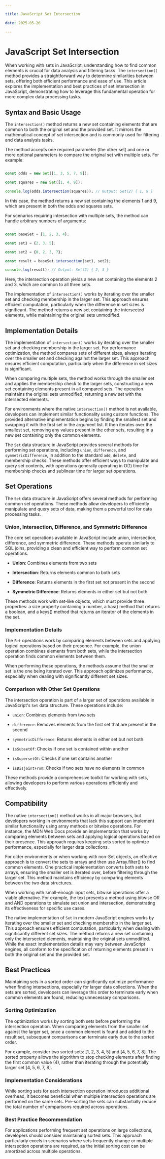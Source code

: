 ```yaml
---

title: JavaScript Set Intersection

date: 2025-05-26

---
```



# JavaScript Set Intersection

When working with sets in JavaScript, understanding how to find common elements is crucial for data analysis and filtering tasks. The `intersection()` method provides a straightforward way to determine similarities between sets, offering both efficient performance and ease of use. This article explores the implementation and best practices of set intersection in JavaScript, demonstrating how to leverage this fundamental operation for more complex data processing tasks.


## Syntax and Basic Usage

The `intersection()` method returns a new set containing elements that are common to both the original set and the provided set. It mirrors the mathematical concept of set intersection and is commonly used for filtering and data analysis tasks.

The method accepts one required parameter (the other set) and one or more optional parameters to compare the original set with multiple sets. For example:

```javascript

const odds = new Set([1, 3, 5, 7, 9]);

const squares = new Set([1, 4, 9]);

console.log(odds.intersection(squares)); // Output: Set(2) { 1, 9 }

```

In this case, the method returns a new set containing the elements 1 and 9, which are present in both the odds and squares sets.

For scenarios requiring intersection with multiple sets, the method can handle arbitrary numbers of arguments:

```javascript

const baseSet = {1, 2, 3, 4};

const set1 = {2, 3, 5};

const set2 = {0, 2, 3, 7};

const result = baseSet.intersection(set1, set2);

console.log(result); // Output: Set(2) { 2, 3 }

```

Here, the intersection operation yields a new set containing the elements 2 and 3, which are common to all three sets.

The implementation of `intersection()` works by iterating over the smaller set and checking membership in the larger set. This approach ensures efficient computation, particularly when the difference in set sizes is significant. The method returns a new set containing the intersected elements, while maintaining the original sets unmodified.


## Implementation Details

The implementation of `intersection()` works by iterating over the smaller set and checking membership in the larger set. For performance optimization, the method compares sets of different sizes, always iterating over the smaller set and checking against the larger set. This approach ensures efficient computation, particularly when the difference in set sizes is significant.

When comparing multiple sets, the method works through the smaller set and applies the membership check to the larger sets, constructing a new set containing elements present in all compared sets. The operation maintains the original sets unmodified, returning a new set with the intersected elements.

For environments where the native `intersection()` method is not available, developers can implement similar functionality using custom functions. The provided alternative implementation begins by finding the smallest set and swapping it with the first set in the argument list. It then iterates over the smallest set, removing any values present in the other sets, resulting in a new set containing only the common elements.

The `Set` data structure in JavaScript provides several methods for performing set operations, including `union`, `difference`, and `symmetricDifference`, in addition to the standard `add`, `delete`, and membership checks. These methods offer efficient ways to manipulate and query set contents, with operations generally operating in O(1) time for membership checks and sublinear time for larger set operations.


## Set Operations

The `Set` data structure in JavaScript offers several methods for performing common set operations. These methods allow developers to efficiently manipulate and query sets of data, making them a powerful tool for data processing tasks.


### Union, Intersection, Difference, and Symmetric Difference

The core set operations available in JavaScript include union, intersection, difference, and symmetric difference. These methods operate similarly to SQL joins, providing a clean and efficient way to perform common set operations.

- **Union**: Combines elements from two sets

- **Intersection**: Returns elements common to both sets

- **Difference**: Returns elements in the first set not present in the second

- **Symmetric Difference**: Returns elements in either set but not both

These methods work with set-like objects, which must provide three properties: a size property containing a number, a has() method that returns a boolean, and a keys() method that returns an iterator of the elements in the set.


### Implementation Details

The `Set` operations work by comparing elements between sets and applying logical operations based on their presence. For example, the union operation combines elements from both sets, while the intersection operation finds common elements between them.

When performing these operations, the methods assume that the smaller set is the one being iterated over. This approach optimizes performance, especially when dealing with significantly different set sizes.


### Comparison with Other Set Operations

The intersection operation is part of a larger set of operations available in JavaScript's `Set` data structure. These operations include:

- `union`: Combines elements from two sets

- `difference`: Removes elements from the first set that are present in the second

- `symmetricDifference`: Returns elements in either set but not both

- `isSubsetOf`: Checks if one set is contained within another

- `isSupersetOf`: Checks if one set contains another

- `isDisjointFrom`: Checks if two sets have no elements in common

These methods provide a comprehensive toolkit for working with sets, allowing developers to perform various operations efficiently and effectively.


## Compatibility

The native `intersection()` method works in all major browsers, but developers working in environments that lack this support can implement similar functionality using array methods or bitwise operations. For instance, the MDN Web Docs provide an implementation that works by comparing elements between sets and applying logical operations based on their presence. This approach requires keeping sets sorted to optimize performance, especially for larger data collections.

For older environments or when working with non-Set objects, an effective approach is to convert the sets to arrays and then use Array.filter() to find common elements. One practical implementation converts both sets to arrays, ensuring the smaller set is iterated over, before filtering through the larger set. This method maintains efficiency by comparing elements between the two data structures.

When working with small-enough input sets, bitwise operations offer a viable alternative. For example, the text presents a method using bitwise OR and AND operations to simulate set union and intersection, demonstrating its effectiveness for specific use cases.

The native implementation of `Set` in modern JavaScript engines works by iterating over the smaller set and checking membership in the larger set. This approach ensures efficient computation, particularly when dealing with significantly different set sizes. The method returns a new set containing only the intersected elements, maintaining the original sets unmodified. While the exact implementation details may vary between JavaScript engines, all conform to the specification of returning elements present in both the original set and the provided set.


## Best Practices

Maintaining sets in a sorted order can significantly optimize performance when finding intersections, especially for larger data collections. When the sets are sorted, developers can leverage this order to terminate early when common elements are found, reducing unnecessary comparisons.


### Sorting Optimization

The optimization works by sorting both sets before performing the intersection operation. When comparing elements from the smaller set against the larger set, once a common element is found and added to the result set, subsequent comparisons can terminate early due to the sorted order.

For example, consider two sorted sets: [1, 2, 3, 4, 5] and [4, 5, 6, 7, 8]. The sorted property allows the algorithm to stop checking elements after finding the first common value (4), rather than iterating through the potentially larger set [4, 5, 6, 7, 8].


### Implementation Considerations

While sorting sets for each intersection operation introduces additional overhead, it becomes beneficial when multiple intersection operations are performed on the same sets. Pre-sorting the sets can substantially reduce the total number of comparisons required across operations.


### Best Practice Recommendation

For applications performing frequent set operations on large collections, developers should consider maintaining sorted sets. This approach particularly excels in scenarios where sets frequently change or multiple intersection operations are required, as the initial sorting cost can be amortized across multiple operations.


